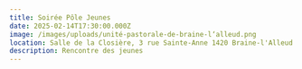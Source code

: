```yaml
---
title: Soirée Pôle Jeunes
date: 2025-02-14T17:30:00.000Z
image: /images/uploads/unité-pastorale-de-braine-l‘alleud.png
location: Salle de la Closière, 3 rue Sainte-Anne 1420 Braine-l'Alleud
description: Rencontre des jeunes
---
```

